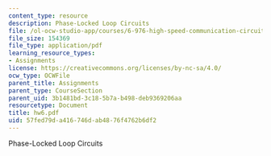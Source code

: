 ```yaml
---
content_type: resource
description: Phase-Locked Loop Circuits
file: /ol-ocw-studio-app/courses/6-976-high-speed-communication-circuits-and-systems-spring-2003/57fed79da416746dab4876f4762b6df2_hw6.pdf
file_size: 154369
file_type: application/pdf
learning_resource_types:
- Assignments
license: https://creativecommons.org/licenses/by-nc-sa/4.0/
ocw_type: OCWFile
parent_title: Assignments
parent_type: CourseSection
parent_uid: 3b1481bd-3c18-5b7a-b498-deb9369206aa
resourcetype: Document
title: hw6.pdf
uid: 57fed79d-a416-746d-ab48-76f4762b6df2
---
```

Phase-Locked Loop Circuits